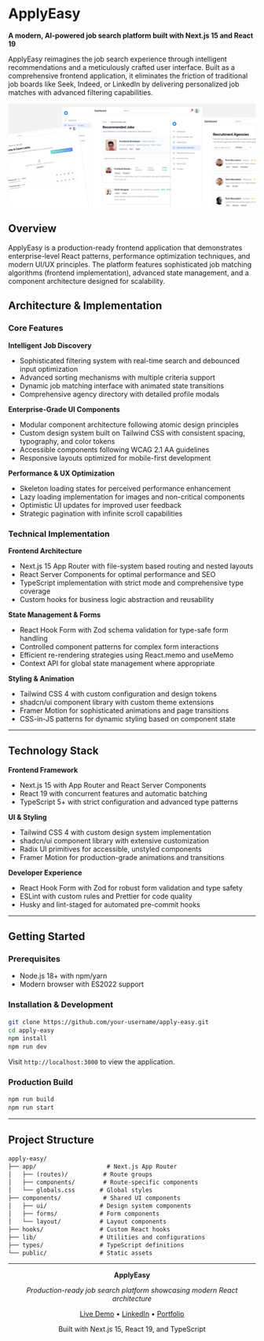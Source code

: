 # ApplyEasy

**A modern, AI-powered job search platform built with Next.js 15 and React 19**

ApplyEasy reimagines the job search experience through intelligent recommendations and a meticulously crafted user interface. Built as a comprehensive frontend application, it eliminates the friction of traditional job boards like Seek, Indeed, or LinkedIn by delivering personalized job matches with advanced filtering capabilities.

![ApplyEasy Screenshot](public/assets/screen-shot.png)

## Overview

ApplyEasy is a production-ready frontend application that demonstrates enterprise-level React patterns, performance optimization techniques, and modern UI/UX principles. The platform features sophisticated job matching algorithms (frontend implementation), advanced state management, and a component architecture designed for scalability.

## Architecture & Implementation

### **Core Features**

**Intelligent Job Discovery**
- Sophisticated filtering system with real-time search and debounced input optimization
- Advanced sorting mechanisms with multiple criteria support
- Dynamic job matching interface with animated state transitions
- Comprehensive agency directory with detailed profile modals

**Enterprise-Grade UI Components**
- Modular component architecture following atomic design principles
- Custom design system built on Tailwind CSS with consistent spacing, typography, and color tokens
- Accessible components following WCAG 2.1 AA guidelines
- Responsive layouts optimized for mobile-first development

**Performance & UX Optimization**
- Skeleton loading states for perceived performance enhancement
- Lazy loading implementation for images and non-critical components
- Optimistic UI updates for improved user feedback
- Strategic pagination with infinite scroll capabilities

### **Technical Implementation**

**Frontend Architecture**
- Next.js 15 App Router with file-system based routing and nested layouts
- React Server Components for optimal performance and SEO
- TypeScript implementation with strict mode and comprehensive type coverage
- Custom hooks for business logic abstraction and reusability

**State Management & Forms**
- React Hook Form with Zod schema validation for type-safe form handling
- Controlled component patterns for complex form interactions
- Efficient re-rendering strategies using React.memo and useMemo
- Context API for global state management where appropriate

**Styling & Animation**
- Tailwind CSS 4 with custom configuration and design tokens
- shadcn/ui component library with custom theme extensions
- Framer Motion for sophisticated animations and page transitions
- CSS-in-JS patterns for dynamic styling based on component state

---

## Technology Stack

**Frontend Framework**
- Next.js 15 with App Router and React Server Components
- React 19 with concurrent features and automatic batching
- TypeScript 5+ with strict configuration and advanced type patterns

**UI & Styling**
- Tailwind CSS 4 with custom design system implementation
- shadcn/ui component library with extensive customization
- Radix UI primitives for accessible, unstyled components
- Framer Motion for production-grade animations and transitions

**Developer Experience**
- React Hook Form with Zod for robust form validation and type safety
- ESLint with custom rules and Prettier for code quality
- Husky and lint-staged for automated pre-commit hooks

---

## Getting Started

### Prerequisites
- Node.js 18+ with npm/yarn
- Modern browser with ES2022 support

### Installation & Development

```bash
git clone https://github.com/your-username/apply-easy.git
cd apply-easy
npm install
npm run dev
```

Visit `http://localhost:3000` to view the application.

### Production Build

```bash
npm run build
npm run start
```

---

## Project Structure

```
apply-easy/
├── app/                    # Next.js App Router
│   ├── (routes)/          # Route groups
│   ├── components/        # Route-specific components
│   └── globals.css       # Global styles
├── components/            # Shared UI components
│   ├── ui/               # Design system components
│   ├── forms/            # Form components
│   └── layout/           # Layout components
├── hooks/                # Custom React hooks
├── lib/                  # Utilities and configurations
├── types/                # TypeScript definitions
└── public/               # Static assets
```

---

<div align="center">

**ApplyEasy**

*Production-ready job search platform showcasing modern React architecture*

[Live Demo](#) • [LinkedIn](#) • [Portfolio](#)

Built with Next.js 15, React 19, and TypeScript

</div>

